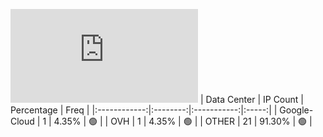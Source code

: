 ![Diagramm](https://github.com/obajay/StateSync-snapshots/blob/main/Projects/Hypersign/1/README.md)
| Data Center | IP Count | Percentage | Freq |
|:------------:|:--------:|:-----------:|:-----:|
| Google-Cloud | 1 | 4.35% | 🟢 |
| OVH | 1 | 4.35% | 🟢 |
| OTHER | 21 | 91.30% | 🟢 |